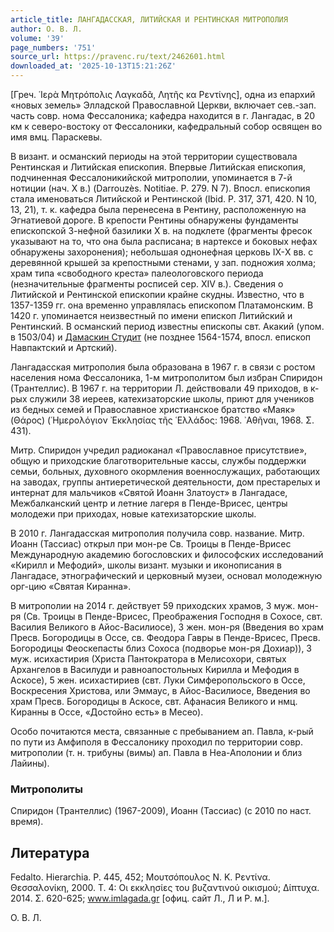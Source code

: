```yaml
---
article_title: ЛАНГАДАССКАЯ, ЛИТИЙСКАЯ И РЕНТИНСКАЯ МИТРОПОЛИЯ
author: О. В. Л.
volume: '39'
page_numbers: '751'
source_url: https://pravenc.ru/text/2462601.html
downloaded_at: '2025-10-13T15:21:26Z'
---
```


[Греч. ῾Ιερὰ Μητρόπολις Λαγκαδᾶ, Λητῆς κα Ρεντίνης], одна из епархий «новых земель» Элладской Православной Церкви, включает сев.-зап. часть совр. нома Фессалоника; кафедра находится в г. Лангадас, в 20 км к северо-востоку от Фессалоники, кафедральный собор освящен во имя вмц. Параскевы.

В визант. и османский периоды на этой территории существовала Рентинская и Литийская епископия. Впервые Литийская епископия, подчиненная Фессалоникийской митрополии, упоминается в 7-й нотиции (нач. Х в.) (Darrouzès. Notitiae. P. 279. N 7). Впосл. епископия стала именоваться Литийской и Рентинской (Ibid. P. 317, 371, 420. N 10, 13, 21), т. к. кафедра была перенесена в Рентину, расположенную на Эгнатиевой дороге. В крепости Рентины обнаружены фундаменты епископской 3-нефной базилики Х в. на подклете (фрагменты фресок указывают на то, что она была расписана; в нартексе и боковых нефах обнаружены захоронения); небольшая однонефная церковь IX-Х вв. с деревянной крышей за крепостными стенами, у зап. подножия холма; храм типа «свободного креста» палеологовского периода (незначительные фрагменты росписей сер. XIV в.). Сведения о Литийской и Рентинской епископии крайне скудны. Известно, что в 1357-1359 гг. она временно управлялась епископом Платамонским. В 1420 г. упоминается неизвестный по имени епископ Литийский и Рентинский. В османский период известны епископы свт. Акакий (упом. в 1503/04) и [Дамаскин Студит](<https://pravenc.ru/text/Дамаскин Студит.html>) (не позднее 1564-1574, впосл. епископ Навпактский и Артский).

Лангадасская митрополия была образована в 1967 г. в связи с ростом населения нома Фессалоника, 1-м митрополитом был избран Спиридон (Трантеллис). В 1967 г. на территории Л. действовали 49 приходов, в к-рых служили 38 иереев, катехизаторские школы, приют для учеников из бедных семей и Православное христианское братство «Маяк» (Θάρος) (῾Ημερολόγιον ᾿Εκκλησίας τῆς ῾Ελλάδος: 1968. ᾿Αθῆναι, 1968. Σ. 431).

Митр. Спиридон учредил радиоканал «Православное присутствие», общую и приходские благотворительные кассы, службы поддержки семьи, больных, духовного окормления военнослужащих, работающих на заводах, группы антиеретической деятельности, дом престарелых и интернат для мальчиков «Святой Иоанн Златоуст» в Лангадасе, Межбалканский центр и летние лагеря в Пенде-Врисес, центры молодежи при приходах, новые катехизаторские школы.

В 2010 г. Лангадасская митрополия получила совр. название. Митр. Иоанн (Тассиас) открыл при мон-ре Св. Троицы в Пенде-Врисес Международную академию богословских и философских исследований «Кирилл и Мефодий», школы визант. музыки и иконописания в Лангадасе, этнографический и церковный музеи, основал молодежную орг-цию «Святая Киранна».

В митрополии на 2014 г. действует 59 приходских храмов, 3 муж. мон-ря (Св. Троицы в Пенде-Врисес, Преображения Господня в Сохосе, свт. Василия Великого в Айос-Василиосе), 3 жен. мон-ря (Введения во храм Пресв. Богородицы в Оссе, св. Феодора Гавры в Пенде-Врисес, Пресв. Богородицы Феоскепасты близ Сохоса (подворье мон-ря Дохиар)), 3 муж. исихастирия (Христа Пантократора в Мелисохори, святых Архангелов в Василуди и равноапостольных Кирилла и Мефодия в Аскосе), 5 жен. исихастириев (свт. Луки Симферопольского в Оссе, Воскресения Христова, или Эммаус, в Айос-Василиосе, Введения во храм Пресв. Богородицы в Аскосе, свт. Афанасия Великого и нмц. Киранны в Оссе, «Достойно есть» в Месео).

Особо почитаются места, связанные с пребыванием ап. Павла, к-рый по пути из Амфиполя в Фессалонику проходил по территории совр. митрополии (т. н. трибуны (вимы) ап. Павла в Неа-Аполонии и близ Лайины).

### Митрополиты

Спиридон (Трантеллис) (1967-2009), Иоанн (Тассиас) (с 2010 по наст. время).

## Литература

Fedalto. Hierarchia. P. 445, 452; Μουτσόπουλος Ν. Κ. Ρεντίνα. Θεσσαλονίκη, 2000. Τ. 4: Οι εκκλησίες του βυζαντινού οικισμού; Δίπτυχα. 2014. Σ. 620-625; www.imlagada.gr [офиц. сайт Л., Л и Р. м.].

О. В. Л.
